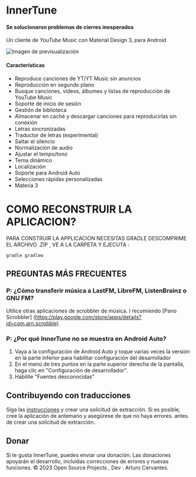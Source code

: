# InnerTune     

#### Se solucionaron problemas de cierres inesperados

Un cliente de *YouTube Music* con Material Design 3, para Android

![Imagen de previsualización](https://raw.githubusercontent.com/z-huang/InnerTune/dev/app/src/main/res/mipmap-xxxhdpi/ic_launcher_round.webp)

#### Características

*   Reproduce canciones de YT/YT Music sin anuncios
*   Reproducción en segundo plano
*   Busque canciones, vídeos, álbumes y listas de reproducción de YouTube Music
*   Soporte de inicio de sesión
*   Gestión de biblioteca
*   Almacenar en caché y descargar canciones para reproducirlas sin conexión
*   Letras sincronizadas
*   Traductor de letras (experimental)
*   Saltar el silencio
*   Normalización de audio
*   Ajustar el tempo/tono
*   Tema dinámico
*   Localización
*   Soporte para Android Auto
*   Selecciones rápidas personalizadas
*   Materia 3

# COMO RECONSTRUIR LA APLICACION?

PARA CONSTRUIR LA APPLICACION NECESITAS GRADLE
DESCOMPRIME EL ARCHIVO .ZIP , VE A LA CARPETA Y 
 EJECUTA :

```bash
gradle gradlew
```


## PREGUNTAS MÁS FRECUENTES

### P: ¿Cómo transferir música a LastFM, LibreFM, ListenBrainz o GNU FM?

Utilice otras aplicaciones de scrobbler de música. I
recomiendo [Pano Scrobbler] (https://play.google.com/store/apps/details?id=com.arn.scrobble).

### P: ¿Por qué InnerTune no se muestra en Android Auto?

1. Vaya a la configuración de Android Auto y toque varias veces la versión en la parte inferior para habilitar
   configuración del desarrollador
2. En el menú de tres puntos en la parte superior derecha de la pantalla, haga clic en "Configuración de desarrollador".
3. Habilite "Fuentes desconocidas"

## Contribuyendo con traducciones

Siga las [instrucciones](https://developer.android.com/guide/topics/resources/localization) y
crear una solicitud de extracción. Si es posible, cree la aplicación de antemano y asegúrese de que no haya errores.
antes de crear una solicitud de extracción.

## Donar

Si te gusta InnerTune, puedes enviar una donación. Las donaciones apoyarán el desarrollo,
incluidas correcciones de errores y nuevas funciones.
© 2023 Open Source Projects , Dev : Arturo Cervantes.[](https://github.com/Arturo254)
